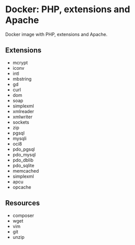 Docker: PHP, extensions and Apache
==================================

Docker image with PHP, extensions and Apache.

Extensions
----------

- mcrypt
- iconv
- intl
- mbstring
- gd
- curl
- dom
- soap
- simplexml
- xmlreader
- xmlwriter
- sockets
- zip
- pgsql
- mysqli
- oci8
- pdo_pgsql
- pdo_mysql
- pdo_dblib
- pdo_sqlite
- memcached
- simplexml
- apcu
- opcache

Resources
---------

- composer
- wget
- vim
- git
- unzip